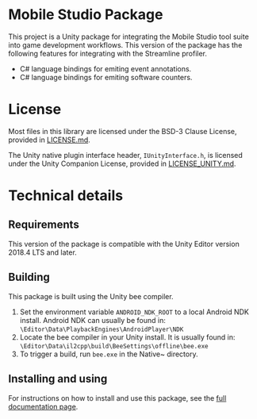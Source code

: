 Mobile Studio Package
======================

This project is a Unity package for integrating the Mobile Studio tool suite
into game development workflows. This version of the package has the following
features for integrating with the Streamline profiler.

* C# language bindings for emiting event annotations.
* C# language bindings for emiting software counters.

License
=======

Most files in this library are licensed under the BSD-3 Clause License,
provided in [LICENSE.md](LICENSE.md).

The Unity native plugin interface header, `IUnityInterface.h`, is licensed
under the Unity Companion License, provided in
[LICENSE_UNITY.md](LICENSE_UNITY.md).

Technical details
=================

Requirements
------------

This version of the package is compatible with the Unity Editor version 2018.4
LTS and later.

Building
--------

This package is built using the Unity bee compiler.

1) Set the environment variable `ANDROID_NDK_ROOT`
   to a local Android NDK install. Android NDK can usually be found in:
   `\Editor\Data\PlaybackEngines\AndroidPlayer\NDK`
2) Locate the bee compiler in your Unity install. It is usually found in:
   `\Editor\Data\il2cpp\build\BeeSettings\offline\bee.exe`
3) To trigger a build, run `bee.exe` in the Native~ directory.

Installing and using
--------------------

For instructions on how to install and use this package, see the
[full documentation page](Documentation/Mobile-Studio.md).
